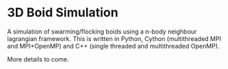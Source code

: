 # 3D Boid Simulation

A simulation of swarming/flocking boids using a n-body neighbour lagrangian framework. This is written in Python, Cython (multithreaded MPI and MPI+OpenMP) and C++ (single threaded and multithreaded OpenMP).

More details to come.
